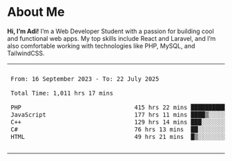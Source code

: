 
 <h1>About Me</h1>
 <p style="text-justify: inter-word;"> <b>Hi, I’m Adi!</b> I’m a Web Developer Student with a passion for building cool and functional web apps. My top skills include React and Laravel, and I’m also comfortable working with technologies like PHP, MySQL, and TailwindCSS.

<table border="0">
 <tr>
  <td>
  
 
 <!--START_SECTION:waka-->

```txt
From: 16 September 2023 - To: 22 July 2025

Total Time: 1,011 hrs 17 mins

PHP                                415 hrs 22 mins ██████████░░░░░░░░░░░░░░░   40.64 %
JavaScript                         177 hrs 11 mins ████▒░░░░░░░░░░░░░░░░░░░░   17.34 %
C++                                129 hrs 14 mins ███░░░░░░░░░░░░░░░░░░░░░░   12.65 %
C#                                 76 hrs 13 mins  ██░░░░░░░░░░░░░░░░░░░░░░░   07.46 %
HTML                               49 hrs 21 mins  █▒░░░░░░░░░░░░░░░░░░░░░░░   04.83 %
```

<!--END_SECTION:waka-->
  </td>
    <td>
   <div align="start">
        <a href="https://open.spotify.com/user/dxso20he52f5d4ti73duavf95">
        <img width="200px" src="https://spotify-github-profile.kittinanx.com/api/view.svg?uid=dxso20he52f5d4ti73duavf95&cover_image=true&theme=default&show_offline=false&background_color=121212&interchange=false" alt="Spotify Now Playing">
    </a>
</div> 

  </td>
 </tr>

</table>





